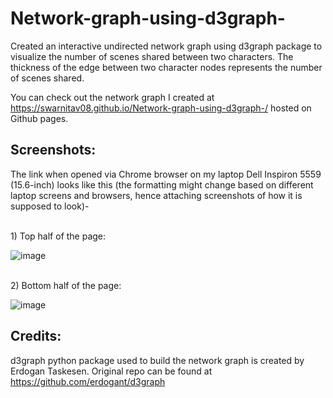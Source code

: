 # Network-graph-using-d3graph-
Created an interactive undirected network graph using d3graph package to visualize the number of scenes shared between two characters. The thickness of the edge between two character nodes represents the number of scenes shared.

You can check out the network graph I created at https://swarnitav08.github.io/Network-graph-using-d3graph-/ hosted on Github pages.

## Screenshots:

The link when opened via Chrome browser on my laptop Dell Inspiron 5559 (15.6-inch) looks like this (the formatting might change based on different laptop screens and browsers, hence attaching screenshots of how it is supposed to look)-

<br>1) Top half of the page:</br>

![image](https://user-images.githubusercontent.com/50669059/99897296-494b1d80-2cbe-11eb-8eea-2b57fcb26070.png)


<br>2) Bottom half of the page:</br>

![image](https://user-images.githubusercontent.com/50669059/99897303-5cf68400-2cbe-11eb-844d-410f0062b275.png) 

## Credits:
d3graph python package used to build the network graph is created by Erdogan Taskesen. Original repo can be found at https://github.com/erdogant/d3graph
